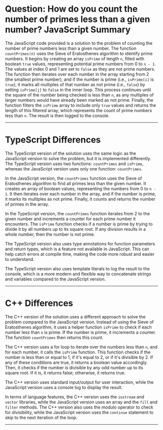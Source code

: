 # Question: How do you count the number of primes less than a given number? JavaScript Summary

The JavaScript code provided is a solution to the problem of counting the number of prime numbers less than a given number. The function `countPrimes(n)` uses the Sieve of Eratosthenes algorithm to identify prime numbers. It begins by creating an array `isPrime` of length `n`, filled with boolean `true` values, representing potential prime numbers from 0 to `n - 1`. The values at index 0 and 1 are set to `false` as they are not prime numbers. The function then iterates over each number in the array starting from 2 (the smallest prime number), and if the number is prime (i.e., `isPrime[i]` is `true`), it marks all multiples of that number as not prime (i.e., `false`) by setting `isPrime[j]` to `false` in the inner loop. This process continues until the square of the number being checked is less than `n`, as any multiples of larger numbers would have already been marked as not prime. Finally, the function filters the `isPrime` array to include only `true` values and returns the length of this filtered array, which represents the count of prime numbers less than `n`. The result is then logged to the console.

---

# TypeScript Differences

The TypeScript version of the solution uses the same logic as the JavaScript version to solve the problem, but it is implemented differently. The TypeScript version uses two functions: `countPrimes` and `isPrime`, whereas the JavaScript version uses only one function: `countPrimes`.

In the JavaScript version, the `countPrimes` function uses the Sieve of Eratosthenes algorithm to find all primes less than the given number. It creates an array of boolean values, representing the numbers from 0 to `n - 1`. It then iterates over each number in the array, and if the number is prime, it marks its multiples as not prime. Finally, it counts and returns the number of primes in the array.

In the TypeScript version, the `countPrimes` function iterates from 2 to the given number and increments a counter for each prime number it encounters. The `isPrime` function checks if a number is prime by trying to divide it by all numbers up to its square root. If any division results in a whole number, then the number is not prime.

The TypeScript version also uses type annotations for function parameters and return types, which is a feature not available in JavaScript. This can help catch errors at compile time, making the code more robust and easier to understand.

The TypeScript version also uses template literals to log the result to the console, which is a more modern and flexible way to concatenate strings and variables compared to the JavaScript version.

---

# C++ Differences

The C++ version of the solution uses a different approach to solve the problem compared to the JavaScript version. Instead of using the Sieve of Eratosthenes algorithm, it uses a helper function `isPrime` to check if each number less than `n` is prime. If the number is prime, it increments a counter. The function `countPrimes` then returns this count.

The C++ version uses a for loop to iterate over the numbers less than `n`, and for each number, it calls the `isPrime` function. This function checks if the number is less than or equal to 1, if it's equal to 2, or if it's divisible by 2. If any of these conditions are true, it returns a boolean value accordingly. Then, it checks if the number is divisible by any odd number up to its square root. If it is, it returns false; otherwise, it returns true.

The C++ version uses standard input/output for user interaction, while the JavaScript version uses a console log to display the result.

In terms of language features, the C++ version uses the `iostream` and `vector` libraries, while the JavaScript version uses an array and the `fill` and `filter` methods. The C++ version also uses the modulo operator to check for divisibility, while the JavaScript version uses the `continue` statement to skip to the next iteration of the loop.

---
